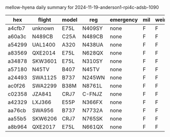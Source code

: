mellow-hyena daily summary for 2024-11-19-anderson1-rpi4c-adsb-1090

|hex|flight|model|reg|emergency|mil|weirdo|
|--|--|--|--|--|--|--|
|a4cfb7|unknown|E75L|N409SY|none|F|F|
|a60a3c|N489CB|C25A|N489CB|none|F|F|
|a54299|UAL1400|A320|N438UA|none|F|F|
|a83569|QXE2014|E75L|N628QX|none|F|F|
|a34878|SKW3601|E75L|N310SY|none|F|F|
|a57180|N45TV|B407|N45TV|none|F|F|
|a24493|SWA1125|B737|N245WN|none|F|F|
|ac0f26|SWA2299|B38M|N8761L|none|F|F|
|c02358|JZA841|CRJ7|C-FNJZ|none|F|F|
|a42329|LXJ366|E55P|N366FX|none|F|F|
|aa76cb|SWA956|B737|N7732A|none|F|F|
|aa55b5|SKW6206|CRJ7|N765SK|none|F|F|
|a8b964|QXE2017|E75L|N661QX|none|F|F|

